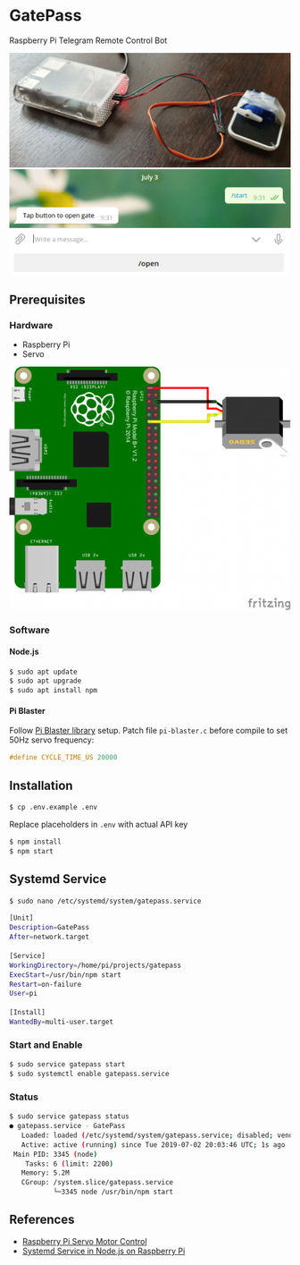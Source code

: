 # GatePass

Raspberry Pi Telegram Remote Control Bot

![Poster](img/pi-servo-remote.jpg)
![Bot](img/bot.png)

## Prerequisites

### Hardware

* Raspberry Pi
* Servo

![Scheme](img/pi-servo.png)

### Software

#### Node.js

```bash
$ sudo apt update
$ sudo apt upgrade
$ sudo apt install npm
```

#### Pi Blaster
Follow [Pi Blaster library](https://github.com/sarfata/pi-blaster) setup. Patch file `pi-blaster.c` before compile to set 50Hz servo frequency:

```c
#define CYCLE_TIME_US 20000
```

## Installation

```bash
$ cp .env.example .env
```

Replace placeholders in `.env` with actual API key

```bash
$ npm install
$ npm start
```

## Systemd Service

```bash
$ sudo nano /etc/systemd/system/gatepass.service
```

```bash
[Unit]
Description=GatePass
After=network.target

[Service]
WorkingDirectory=/home/pi/projects/gatepass
ExecStart=/usr/bin/npm start
Restart=on-failure
User=pi

[Install]
WantedBy=multi-user.target
```

### Start and Enable

```bash
$ sudo service gatepass start
$ sudo systemctl enable gatepass.service
```

### Status
```bash
$ sudo service gatepass status
● gatepass.service - GatePass
   Loaded: loaded (/etc/systemd/system/gatepass.service; disabled; vendor preset: enabled)
   Active: active (running) since Tue 2019-07-02 20:03:46 UTC; 1s ago
 Main PID: 3345 (node)
    Tasks: 6 (limit: 2200)
   Memory: 5.2M
   CGroup: /system.slice/gatepass.service
           └─3345 node /usr/bin/npm start
```

## References

* [Raspberry Pi Servo Motor Control](https://tutorials-raspberrypi.com/raspberry-pi-servo-motor-control/)
* [Systemd Service in Node.js on Raspberry Pi](https://medium.com/@simon_prickett/writing-a-systemd-service-in-node-js-on-raspberry-pi-be88d9bc2e8d)
